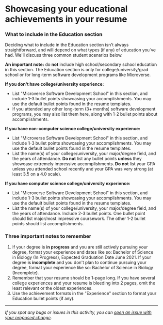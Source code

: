 # Showcasing your educational achievements in your resume

### **What to include in the Education section**

Deciding what to include in the Education section isn't always straightforward, and will depend on what types (if any) of education you've had. We'll discuss three common student scenarios below.

**An important note:** do **not** include high school/secondary school education in this section. The Education section is only for college/university/grad school or for long-term software development programs like Microverse.

**If you don't have college/university experience:**

- List "Microverse Software Development School" in this section, and include 1-3 bullet points showcasing your accomplishments. You may use the default bullet points found in the resume templates.
- If you attended any other long-term (3+ months) software development programs, you may also list them here, along with 1-2 bullet points about accomplishments.

**If you have non-computer science college/university experience:**

- List "Microverse Software Development School" in this section, and include 1-3 bullet points showcasing your accomplishments. You may use the default bullet points found in the resume templates.
- List the name(s) of your college/university, your major/degree field, and the years of attendance. **Do not** list any bullet points **unless** they showcase extremely impressive accomplishments. **Do not** list your GPA unless you attended school recently and your GPA was very strong (at least 3.5 on a 4.0 scale).

**If you have computer science college/university experience:**

- List "Microverse Software Development School" in this section, and include 1-3 bullet points showcasing your accomplishments. You may use the default bullet points found in the resume templates.
- List the name(s) of your college/university, your major/degree field, and the years of attendance. Include 2-3 bullet points. One bullet point should list major/most impressive coursework. The other 1-2 bullet points should list accomplishments.

### **Three important notes to remember**

1. If your degree is **in progress** and you are still actively pursuing your degree, format your experience and dates like so: Bachelor of Science in Biology (In Progress), Expected Graduation Date June 2021. If your degree is **incomplete** and you don't plan to continue pursuing your degree, format your experience like so: Bachelor of Science in Biology (Incomplete).
2. Remember that your resume should be 1-page long. If you have several college experiences and your resume is bleeding into 2 pages, omit the least relevant or the oldest experiences.
3. Use the achievement formats in the "Experience" section to format your Education bullet points (if any).


------

_If you spot any bugs or issues in this activity, you can [open an issue with your proposed change](https://github.com/microverseinc/curriculum-transversal-skills/blob/main/git-github/articles/open_issue.md)._
